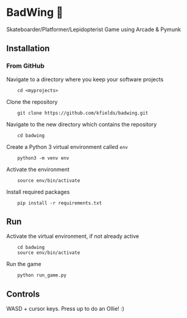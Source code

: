 # BadWing :butterfly:

Skateboarder/Platformer/Lepidopterist Game using Arcade & Pymunk

## Installation

### From GitHub

Navigate to a directory where you keep your software projects

        cd <myprojects>

Clone the repository

        git clone https://github.com/kfields/badwing.git
        
Navigate to the new directory which contains the repository

        cd badwing

Create a Python 3 virtual environment called `env`

        python3 -m venv env
        
Activate the environment

        source env/bin/activate
        
Install required packages

        pip install -r requirements.txt


## Run

Activate the virtual environment, if not already active

        cd badwing
        source env/bin/activate
        
Run the game

        python run_game.py

## Controls

WASD + cursor keys.  Press up to do an Ollie! :)